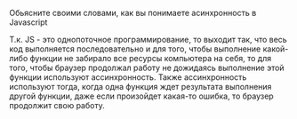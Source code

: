 Обьясните своими словами, как вы понимаете асинхронность в Javascript

Т.к. JS - это однопоточное программирование, то выходит так, что весь код выполняется последовательно и для того, чтобы выполнение какой-либо функции не забирало все ресурсы компьютера на себя, то для того, чтобы браузер продолжал работу не дожидаясь выполнение этой функции используют ассинхронность. Также ассинхронность используют тогда, когда одна функция ждет результата выполнения другой функции, даже если произойдет какая-то ошибка, то браузер продолжит свою работу.